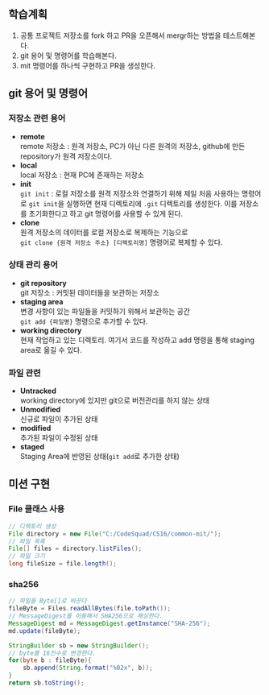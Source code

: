 ## 학습계획
1. 공통 프로젝트 저장소를 fork 하고 PR을 오픈해서 mergr하는 방법을 테스트해본다.
2. git 용어 및 명령어를 학습해본다.
3. mit 명령어를 하나씩 구현하고 PR을 생성한다.
## git 용어 및 명령어
### 저장소 관련 용어
- **remote**  
  remote 저장소 : 원격 저장소, PC가 아닌 다른 원격의 저장소, github에 만든 repository가 원격 저장소이다.
- **local**  
  local 저장소 : 현재 PC에 존재하는 저장소
- **init**  
  `git init` : 로컬 저장소를 원격 저장소와 연결하기 위해 제일 처음 사용하는 명령어로 `git init`을 실행하면 현재
  디렉토리에 `.git` 디렉토리를 생성한다. 이를 저장소를 초기화한다고 하고 git 명령어를 사용할 수 있게 된다.
- **clone**  
  원격 저장소의 데이터를 로컬 저장소로 복제하는 기능으로  
  `git clone {원격 저장소 주소} [디렉토리명]` 명령어로 복제할 수 있다.
### 상태 관리 용어
- **git repository**  
git 저장소 : 커밋된 데이터들을 보관하는 저장소
- **staging area**  
변경 사항이 있는 파일들을 커밋하기 위해서 보관하는 공간  
`git add {파일명}` 명령으로 추가할 수 있다.  
- **working directory**  
현재 작업하고 있는 디렉토리. 여기서 코드를 작성하고 add 명령을 통해 staging area로 옮길 수 있다.  
### 파일 관련
- **Untracked**  
working directory에 있지만 git으로 버전관리를 하지 않는 상태  
- **Unmodified**  
신규로 파일이 추가된 상태  
- **modified**  
추가된 파일이 수정된 상태  
- **staged**  
Staging Area에 반영된 상태(`git add`로 추가한 상태)

## 미션 구현
### File 클래스 사용
```java
// 디렉토리 생성
File directory = new File("C:/CodeSquad/CS16/common-mit/");
// 파일 목록
File[] files = directory.listFiles();
// 파일 크기
long fileSize = file.length();
```
### sha256
```java
// 파일을 Byte[]로 바꾼다
fileByte = Files.readAllBytes(file.toPath());
// MessageDigest를 이용해서 SHA256으로 해싱한다.
MessageDigest md = MessageDigest.getInstance("SHA-256");
md.update(fileByte);

StringBuilder sb = new StringBuilder();
// byte를 16진수로 변경한다.
for(byte b : fileByte){
    sb.append(String.format("%02x", b));
}
return sb.toString();
```
